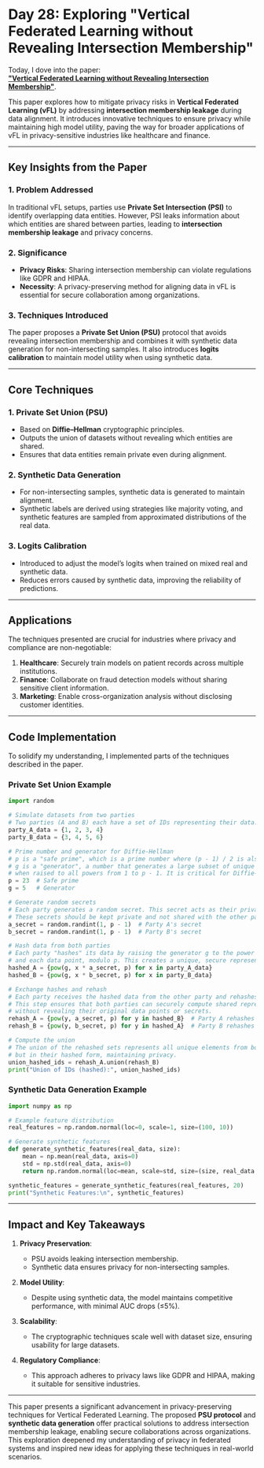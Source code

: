 # **Day 28: Exploring "Vertical Federated Learning without Revealing Intersection Membership"**

Today, I dove into the paper:  
[**"Vertical Federated Learning without Revealing Intersection Membership"**](https://arxiv.org/pdf/2106.05508).

This paper explores how to mitigate privacy risks in **Vertical Federated Learning (vFL)** by addressing **intersection membership leakage** during data alignment. It introduces innovative techniques to ensure privacy while maintaining high model utility, paving the way for broader applications of vFL in privacy-sensitive industries like healthcare and finance.

---

## **Key Insights from the Paper**

### **1. Problem Addressed**

In traditional vFL setups, parties use **Private Set Intersection (PSI)** to identify overlapping data entities. However, PSI leaks information about which entities are shared between parties, leading to **intersection membership leakage** and privacy concerns.

### **2. Significance**

- **Privacy Risks**: Sharing intersection membership can violate regulations like GDPR and HIPAA.
- **Necessity**: A privacy-preserving method for aligning data in vFL is essential for secure collaboration among organizations.

### **3. Techniques Introduced**

The paper proposes a **Private Set Union (PSU)** protocol that avoids revealing intersection membership and combines it with synthetic data generation for non-intersecting samples. It also introduces **logits calibration** to maintain model utility when using synthetic data.

---

## **Core Techniques**

### **1. Private Set Union (PSU)**

- Based on **Diffie–Hellman** cryptographic principles.
- Outputs the union of datasets without revealing which entities are shared.
- Ensures that data entities remain private even during alignment.

### **2. Synthetic Data Generation**

- For non-intersecting samples, synthetic data is generated to maintain alignment.
- Synthetic labels are derived using strategies like majority voting, and synthetic features are sampled from approximated distributions of the real data.

### **3. Logits Calibration**

- Introduced to adjust the model’s logits when trained on mixed real and synthetic data.
- Reduces errors caused by synthetic data, improving the reliability of predictions.

---

## **Applications**

The techniques presented are crucial for industries where privacy and compliance are non-negotiable:

1. **Healthcare**: Securely train models on patient records across multiple institutions.
2. **Finance**: Collaborate on fraud detection models without sharing sensitive client information.
3. **Marketing**: Enable cross-organization analysis without disclosing customer identities.

---

## **Code Implementation**

To solidify my understanding, I implemented parts of the techniques described in the paper.

### **Private Set Union Example**

```python
import random

# Simulate datasets from two parties
# Two parties (A and B) each have a set of IDs representing their data.
party_A_data = {1, 2, 3, 4}
party_B_data = {3, 4, 5, 6}

# Prime number and generator for Diffie-Hellman
# p is a "safe prime", which is a prime number where (p - 1) / 2 is also prime.
# g is a "generator", a number that generates a large subset of unique results modulo p
# when raised to all powers from 1 to p - 1. It is critical for Diffie-Hellman key exchange.
p = 23  # Safe prime
g = 5   # Generator

# Generate random secrets
# Each party generates a random secret. This secret acts as their private key for the protocol.
# These secrets should be kept private and not shared with the other party.
a_secret = random.randint(1, p - 1)  # Party A's secret
b_secret = random.randint(1, p - 1)  # Party B's secret

# Hash data from both parties
# Each party "hashes" its data by raising the generator g to the power of the product of their secret
# and each data point, modulo p. This creates a unique, secure representation of their data.
hashed_A = {pow(g, x * a_secret, p) for x in party_A_data}
hashed_B = {pow(g, x * b_secret, p) for x in party_B_data}

# Exchange hashes and rehash
# Each party receives the hashed data from the other party and rehashes it using their secret.
# This step ensures that both parties can securely compute shared representations of the data
# without revealing their original data points or secrets.
rehash_A = {pow(y, a_secret, p) for y in hashed_B}  # Party A rehashes data from Party B
rehash_B = {pow(y, b_secret, p) for y in hashed_A}  # Party B rehashes data from Party A

# Compute the union
# The union of the rehashed sets represents all unique elements from both parties,
# but in their hashed form, maintaining privacy.
union_hashed_ids = rehash_A.union(rehash_B)
print("Union of IDs (hashed):", union_hashed_ids)

```

### **Synthetic Data Generation Example**

```python
import numpy as np

# Example feature distribution
real_features = np.random.normal(loc=0, scale=1, size=(100, 10))

# Generate synthetic features
def generate_synthetic_features(real_data, size):
    mean = np.mean(real_data, axis=0)
    std = np.std(real_data, axis=0)
    return np.random.normal(loc=mean, scale=std, size=(size, real_data.shape[1]))

synthetic_features = generate_synthetic_features(real_features, 20)
print("Synthetic Features:\n", synthetic_features)
```

---

## **Impact and Key Takeaways**

1. **Privacy Preservation**:
    
    - PSU avoids leaking intersection membership.
    - Synthetic data ensures privacy for non-intersecting samples.
2. **Model Utility**:
    
    - Despite using synthetic data, the model maintains competitive performance, with minimal AUC drops (≤5%).
3. **Scalability**:
    
    - The cryptographic techniques scale well with dataset size, ensuring usability for large datasets.
4. **Regulatory Compliance**:
    
    - This approach adheres to privacy laws like GDPR and HIPAA, making it suitable for sensitive industries.

---

This paper presents a significant advancement in privacy-preserving techniques for Vertical Federated Learning. The proposed **PSU protocol** and **synthetic data generation** offer practical solutions to address intersection membership leakage, enabling secure collaborations across organizations. This exploration deepened my understanding of privacy in federated systems and inspired new ideas for applying these techniques in real-world scenarios.
